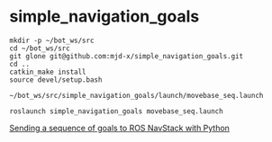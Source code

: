 # simple_navigation_goals

```
mkdir -p ~/bot_ws/src
cd ~/bot_ws/src
git glone git@github.com:mjd-x/simple_navigation_goals.git
cd ..
catkin_make install
source devel/setup.bash
```

`~/bot_ws/src/simple_navigation_goals/launch/movebase_seq.launch`

```
roslaunch simple_navigation_goals movebase_seq.launch
```

[Sending a sequence of goals to ROS NavStack with Python](https://hotblackrobotics.github.io/en/blog/2018/01/29/seq-goals-py)
